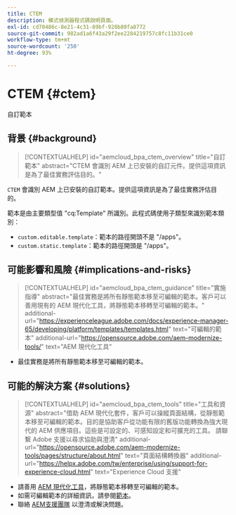 ```yaml
---
title: CTEM
description: 模式偵測器程式碼說明頁面。
exl-id: cd70486c-8e21-4c31-89bf-928b80fa8772
source-git-commit: 982ad1a6f43a29f2ee2284219757c8fc11b31ce0
workflow-type: tm+mt
source-wordcount: '250'
ht-degree: 93%

---
```


# CTEM {#ctem}

自訂範本

## 背景 {#background}

>[!CONTEXTUALHELP]
>id="aemcloud_bpa_ctem_overview"
>title="自訂範本"
>abstract="CTEM 會識別 AEM 上已安裝的自訂元件。提供這項資訊是為了最佳實務評估目的。"

`CTEM` 會識別 AEM 上已安裝的自訂範本。提供這項資訊是為了最佳實務評估目的。

範本是由主要類型值 &quot;cq:Template&quot; 所識別。此程式碼使用子類型來識別範本類別：

* `custom.editable.template`：範本的路徑開頭不是 &quot;/apps&quot;。
* `custom.static.template`：範本的路徑開頭是 &quot;/apps&quot;。

## 可能影響和風險 {#implications-and-risks}

>[!CONTEXTUALHELP]
>id="aemcloud_bpa_ctem_guidance"
>title="實施指導"
>abstract="最佳實務是將所有靜態範本移至可編輯的範本。客戶可以善用現有的 AEM 現代化工具，將靜態範本移轉至可編輯的範本。"
>additional-url="https://experienceleague.adobe.com/docs/experience-manager-65/developing/platform/templates/templates.html" text="可編輯的範本"
>additional-url="https://opensource.adobe.com/aem-modernize-tools/" text="AEM 現代化工具"

* 最佳實務是將所有靜態範本移至可編輯的範本。

## 可能的解決方案 {#solutions}

>[!CONTEXTUALHELP]
>id="aemcloud_bpa_ctem_tools"
>title="工具和資源"
>abstract="借助 AEM 現代化套件，客戶可以操縱頁面結構，從靜態範本移至可編輯的範本。目的是協助客戶從功能有限的舊版功能轉換為強大現代的 AEM 供應項目。這些是可設定的、可感知設定和可擴充的工具。 請聯繫 Adobe 支援以尋求協助與澄清"
>additional-url="https://opensource.adobe.com/aem-modernize-tools/pages/structure/about.html" text="頁面結構轉換器"
>additional-url="https://helpx.adobe.com/tw/enterprise/using/support-for-experience-cloud.html" text="Experience Cloud 支援"

* 請善用 [AEM 現代化工具](https://opensource.adobe.com/aem-modernize-tools/)，將靜態範本移轉至可編輯的範本。
* 如需可編輯範本的詳細資訊，請參閱[範本](https://experienceleague.adobe.com/docs/experience-manager-65/developing/platform/templates/templates.html)。
* 聯絡 [AEM支援團隊](https://helpx.adobe.com/tw/enterprise/using/support-for-experience-cloud.html) 以澄清或解決問題。
